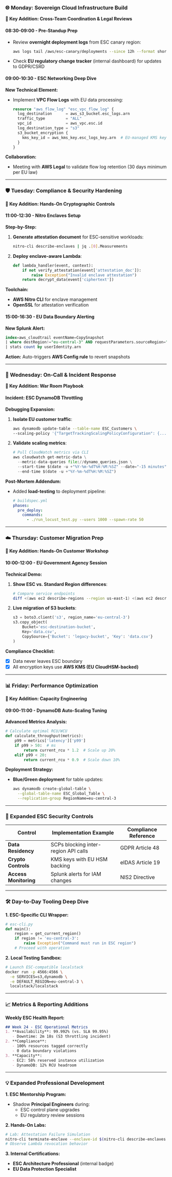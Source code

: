

### **🌐 Monday: Sovereign Cloud Infrastructure Build**  
**📍 Key Addition: Cross-Team Coordination & Legal Reviews**  

#### **08:30-09:00 - Pre-Standup Prep**  
- Review **overnight deployment logs** from ESC canary region:  
  ```bash
  aws logs tail /aws/esc-canary/deployments --since 12h --format short
  ```
- Check **EU regulatory change tracker** (internal dashboard) for updates to GDPR/CSRD  

#### **09:00-10:30 - ESC Networking Deep Dive**  
**New Technical Element:**  
- Implement **VPC Flow Logs** with EU data processing:  
  ```terraform
  resource "aws_flow_log" "esc_vpc_flow_log" {
    log_destination      = aws_s3_bucket.esc_logs.arn
    traffic_type         = "ALL"
    vpc_id               = aws_vpc.esc.id
    log_destination_type = "s3"
    s3_bucket_encryption {
      kms_key_id = aws_kms_key.esc_logs_key.arn  # EU-managed KMS key
    }
  }
  ```
**Collaboration:**  
- Meeting with **AWS Legal** to validate flow log retention (30 days minimum per EU law)  

---

### **🛡️ Tuesday: Compliance & Security Hardening**  
**📍 Key Addition: Hands-On Cryptographic Controls**  

#### **11:00-12:30 - Nitro Enclaves Setup**  
**Step-by-Step:**  
1. **Generate attestation document** for ESC-sensitive workloads:  
   ```bash
   nitro-cli describe-enclaves | jq .[0].Measurements
   ```
2. **Deploy enclave-aware Lambda**:  
   ```python
   def lambda_handler(event, context):
       if not verify_attestation(event['attestation_doc']):
           raise Exception("Invalid enclave attestation")
       return decrypt_data(event['ciphertext'])
   ```
**Toolchain:**  
- **AWS Nitro CLI** for enclave management  
- **OpenSSL** for attestation verification  

#### **15:00-16:30 - EU Data Boundary Alerting**  
**New Splunk Alert:**  
```sql
index=aws_cloudtrail eventName=CopySnapshot 
| where destRegion!="eu-central-3" AND requestParameters.sourceRegion="eu-central-3" 
| stats count by userIdentity.arn
```
**Action:** Auto-triggers **AWS Config rule** to revert snapshots  

---

### **🔧 Wednesday: On-Call & Incident Response**  
**📍 Key Addition: War Room Playbook**  

#### **Incident: ESC DynamoDB Throttling**  
**Debugging Expansion:**  
1. **Isolate EU customer traffic**:  
   ```bash
   aws dynamodb update-table --table-name ESC_Customers \
   --scaling-policy '{"TargetTrackingScalingPolicyConfiguration": {...}}'
   ```
2. **Validate scaling metrics**:  
   ```python
   # Pull CloudWatch metrics via CLI
   aws cloudwatch get-metric-data \
     --metric-data-queries file://dynamo_queries.json \
     --start-time $(date -u +"%Y-%m-%dT%H:%M:%SZ" --date="-15 minutes") \
     --end-time $(date -u +"%Y-%m-%dT%H:%M:%SZ")
   ```
**Post-Mortem Addendum:**  
- Added **load-testing** to deployment pipeline:  
  ```yaml
  # buildspec.yml
  phases:
    pre_deploy:
      commands:
        - ./run_locust_test.py --users 1000 --spawn-rate 50
  ```

---

### **☁️ Thursday: Customer Migration Prep**  
**📍 Key Addition: Hands-On Customer Workshop**  

#### **10:00-12:00 - EU Government Agency Session**  
**Technical Demo:**  
1. **Show ESC vs. Standard Region differences**:  
   ```bash
   # Compare service endpoints
   diff <(aws ec2 describe-regions --region us-east-1) <(aws ec2 describe-regions --region eu-central-3)
   ```
2. **Live migration of S3 buckets**:  
   ```python
   s3 = boto3.client('s3', region_name='eu-central-3')
   s3.copy_object(
       Bucket='esc-destination-bucket',
       Key='data.csv',
       CopySource={'Bucket': 'legacy-bucket', 'Key': 'data.csv'}
   )
   ```
**Compliance Checklist:**  
- [x] Data never leaves ESC boundary  
- [x] All encryption keys use **AWS KMS (EU CloudHSM-backed)**  

---

### **📊 Friday: Performance Optimization**  
**📍 Key Addition: Capacity Engineering**  

#### **09:00-11:00 - DynamoDB Auto-Scaling Tuning**  
**Advanced Metrics Analysis:**  
```python
# Calculate optimal RCU/WCU
def calculate_throughput(metrics):
    p99 = metrics['latency']['p99']
    if p99 > 50:  # ms
        return current_rcu * 1.2  # Scale up 20%
    elif p99 < 20:
        return current_rcu * 0.9  # Scale down 10%
```
**Deployment Strategy:**  
- **Blue/Green deployment** for table updates:  
  ```bash
  aws dynamodb create-global-table \
    --global-table-name ESC_Global_Table \
    --replication-group RegionName=eu-central-3
  ```

---

### **🔐 Expanded ESC Security Controls**  
| Control               | Implementation Example                | Compliance Reference       |  
|-----------------------|---------------------------------------|----------------------------|  
| **Data Residency**    | SCPs blocking inter-region API calls  | GDPR Article 48            |  
| **Crypto Controls**   | KMS keys with EU HSM backing          | eIDAS Article 19           |  
| **Access Monitoring** | Splunk alerts for IAM changes         | NIS2 Directive             |  

---

### **🛠️ Day-to-Day Tooling Deep Dive**  
**1. ESC-Specific CLI Wrapper:**  
```python
# esc-cli.py
def main():
    region = get_current_region()
    if region != 'eu-central-3':
        raise Exception("Command must run in ESC region")
    # Proceed with operation
```
**2. Local Testing Sandbox:**  
```bash
# Launch ESC-compatible localstack
docker run -p 4566:4566 \
  -e SERVICES=s3,dynamodb \
  -e DEFAULT_REGION=eu-central-3 \
  localstack/localstack
```

---

### **📈 Metrics & Reporting Additions**  
**Weekly ESC Health Report:**  
```markdown
## Week 24 - ESC Operational Metrics
1. **Availability**: 99.992% (vs. SLA 99.95%)
   - Downtime: 2m 18s (S3 throttling incident)
2. **Compliance**: 
   - 100% resources tagged correctly
   - 0 data boundary violations
3. **Capacity**: 
   - EC2: 58% reserved instance utilization
   - DynamoDB: 12% RCU headroom
```

---

### **💡 Expanded Professional Development**  
**1. ESC Mentorship Program:**  
- Shadow **Principal Engineers** during:  
  - ESC control plane upgrades  
  - EU regulatory review sessions  

**2. Hands-On Labs:**  
```bash
# Lab: Attestation Failure Simulation
nitro-cli terminate-enclave --enclave-id $(nitro-cli describe-enclaves | jq -r .[0].EnclaveID)
# Observe Lambda revocation behavior
```

**3. Internal Certifications:**  
- **ESC Architecture Professional** (internal badge)  
- **EU Data Protection Specialist**  


